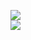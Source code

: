 [![](https://img.shields.io/badge/Made%20With-Github%20Spray-lightgrey.svg?style=for-the-badge&logo=github)](https://github.com/Annihil/github-spray#8050)  
[![](https://i.imgur.com/2DrTn0Z.gif)](https://github.com/Annihil/github-spray)